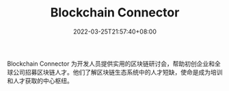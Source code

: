 ﻿---
weight: 
title: "Blockchain Connector"
description: "Blockchain Connector 为开发人员提供实用的区块链研讨会，帮助初创企业和全球公司招募区块链人才"
date: 2022-03-25T21:57:40+08:00
lastmod: 2022-03-25T16:45:40+08:00
draft: false
authors: ["Metabd"]
featuredImage: "blockchain-connector.jpg"
link: ""
tags: ["元宇宙社区","Blockchain Connector"]
categories: ["navigation"]
navigation: ["元宇宙社区"]
lightgallery: true
toc: true
pinned: false
recommend: false
recommend1: false
---
Blockchain Connector 为开发人员提供实用的区块链研讨会，帮助初创企业和全球公司招募区块链人才。他们了解区块链生态系统中的人才短缺，使命是成为培训和人才获取的中心枢纽。
